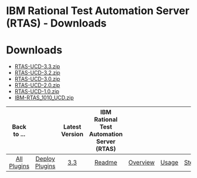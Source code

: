 
IBM Rational Test Automation Server (RTAS) - Downloads
======================================================

# Downloads

- [RTAS-UCD-3.3.zip](https://raw.githubusercontent.com/UrbanCode/IBM-UCD-PLUGINS/main/files/RTAS-UCD/RTAS-UCD-3.3.zip)
- [RTAS-UCD-3.2.zip](https://raw.githubusercontent.com/UrbanCode/IBM-UCD-PLUGINS/main/files/RTAS-UCD/RTAS-UCD-3.2.zip)
- [RTAS-UCD-3.0.zip](https://raw.githubusercontent.com/UrbanCode/IBM-UCD-PLUGINS/main/files/RTAS-UCD/RTAS-UCD-3.0.zip)
- [RTAS-UCD-2.0.zip](https://raw.githubusercontent.com/UrbanCode/IBM-UCD-PLUGINS/main/files/RTAS-UCD/RTAS-UCD-2.0.zip)
- [RTAS-UCD-1.0.zip](https://raw.githubusercontent.com/UrbanCode/IBM-UCD-PLUGINS/main/files/RTAS-UCD/RTAS-UCD-1.0.zip)
- [IBM-RTAS_1010_UCD.zip](https://raw.githubusercontent.com/UrbanCode/IBM-UCD-PLUGINS/main/files/RTAS-UCD/IBM-RTAS_1010_UCD.zip)

|Back to ...||Latest Version|IBM Rational Test Automation Server (RTAS) ||||
| :---: | :---: | :---: | :---: | :---: | :---: | :---: |
|[All Plugins](../../index.md)|[Deploy Plugins](../README.md)|[3.3](https://raw.githubusercontent.com/UrbanCode/IBM-UCD-PLUGINS/main/files/RTAS-UCD/RTAS-UCD-3.3.zip)|[Readme](README.md)|[Overview](overview.md)|[Usage](usage.md)|[Steps](steps.md)|
